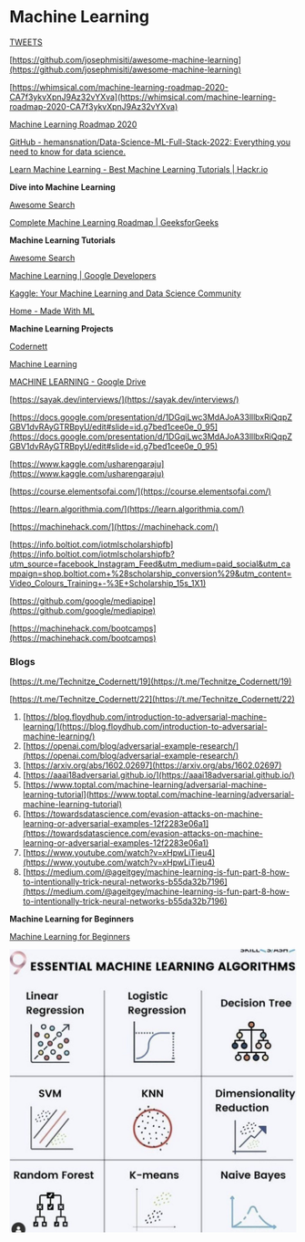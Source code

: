 # Machine Learning

[TWEETS](Machine%20Learning%20d9157a0797114de5bc13306b719b2f53/TWEETS%20149558abe52a442090ef680a699f2702.md)

[https://github.com/josephmisiti/awesome-machine-learning](https://github.com/josephmisiti/awesome-machine-learning)

[https://whimsical.com/machine-learning-roadmap-2020-CA7f3ykvXpnJ9Az32vYXva](https://whimsical.com/machine-learning-roadmap-2020-CA7f3ykvXpnJ9Az32vYXva)

[Machine Learning Roadmap 2020](https://whimsical.com/CA7f3ykvXpnJ9Az32vYXva)

[GitHub - hemansnation/Data-Science-ML-Full-Stack-2022: Everything you need to know for data science.](https://github.com/hemansnation/Data-Science-ML-Full-Stack-2022)

[Learn Machine Learning - Best Machine Learning Tutorials | Hackr.io](https://hackr.io/tutorials/learn-machine-learning-ml)

**Dive into Machine Learning**

[Awesome Search](https://awesomelists.top/#/hangtwenty/dive-into-machine-learning)

[Complete Machine Learning Roadmap | GeeksforGeeks](https://youtu.be/s9HzfsNO9_4)

**Machine Learning Tutorials**

[Awesome Search](https://awesomelists.top/#/ujjwalkarn/Machine-Learning-Tutorials)

[Machine Learning | Google Developers](https://developers.google.com/machine-learning/crash-course)

[Kaggle: Your Machine Learning and Data Science Community](https://www.kaggle.com/)

[Home - Made With ML](https://madewithml.com/#foundations)

**Machine Learning Projects**

[Codernett](https://t.me/Technitze_Codernett/106)

[Machine Learning](https://photos.app.goo.gl/G7d94C9sPsftFaXY9)

[MACHINE LEARNING - Google Drive](https://drive.google.com/folderview?id=1eHvY5sUnpzDgHyMeQEF6pTGmlYN1uMVT)

[https://sayak.dev/interviews/](https://sayak.dev/interviews/)

[https://docs.google.com/presentation/d/1DGqiLwc3MdAJoA33lllbxRiQqpZGBV1dvRAyGTRBpyU/edit#slide=id.g7bed1cee0e_0_95](https://docs.google.com/presentation/d/1DGqiLwc3MdAJoA33lllbxRiQqpZGBV1dvRAyGTRBpyU/edit#slide=id.g7bed1cee0e_0_95)

[https://www.kaggle.com/usharengaraju](https://www.kaggle.com/usharengaraju)

[https://course.elementsofai.com/](https://course.elementsofai.com/)

[https://learn.algorithmia.com/](https://learn.algorithmia.com/)

[https://machinehack.com/](https://machinehack.com/)

[https://info.boltiot.com/iotmlscholarshipfb](https://info.boltiot.com/iotmlscholarshipfb?utm_source=facebook_Instagram_Feed&utm_medium=paid_social&utm_campaign=shop.boltiot.com+%28scholarship_conversion%29&utm_content=Video_Colours_Training+-%3E+Scholarship_15s_1X1)

[https://github.com/google/mediapipe](https://github.com/google/mediapipe)

[https://machinehack.com/bootcamps](https://machinehack.com/bootcamps)

### Blogs

[https://t.me/Technitze_Codernett/19](https://t.me/Technitze_Codernett/19)

[https://t.me/Technitze_Codernett/22](https://t.me/Technitze_Codernett/22)

1. [https://blog.floydhub.com/introduction-to-adversarial-machine-learning/](https://blog.floydhub.com/introduction-to-adversarial-machine-learning/)
2. [https://openai.com/blog/adversarial-example-research/](https://openai.com/blog/adversarial-example-research/)
3. [https://arxiv.org/abs/1602.02697](https://arxiv.org/abs/1602.02697)
4. [https://aaai18adversarial.github.io/](https://aaai18adversarial.github.io/)
5. [https://www.toptal.com/machine-learning/adversarial-machine-learning-tutorial](https://www.toptal.com/machine-learning/adversarial-machine-learning-tutorial)
6. [https://towardsdatascience.com/evasion-attacks-on-machine-learning-or-adversarial-examples-12f2283e06a1](https://towardsdatascience.com/evasion-attacks-on-machine-learning-or-adversarial-examples-12f2283e06a1)
7. [https://www.youtube.com/watch?v=xHpwLiTieu4](https://www.youtube.com/watch?v=xHpwLiTieu4)
8. [https://medium.com/@ageitgey/machine-learning-is-fun-part-8-how-to-intentionally-trick-neural-networks-b55da32b7196](https://medium.com/@ageitgey/machine-learning-is-fun-part-8-how-to-intentionally-trick-neural-networks-b55da32b7196)

**Machine Learning for Beginners**

[Machine Learning for Beginners](https://youtube.com/playlist?list=PLydZ2Hrp_gPSbP1osrwuCrfKVA7EQ461b)

![FBHirMpVEAQrZqW.jpeg](Machine%20Learning%20d9157a0797114de5bc13306b719b2f53/FBHirMpVEAQrZqW.jpeg)
